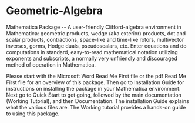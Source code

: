 # Geometric-Algebra
Mathematica Package -- A user-friendly Clifford-algebra environment in Mathematica: geometric products, wedge (aka exterior) products, dot and scalar products, contractions, space-like and time-like rotors, multivector inverses, gorms, Hodge duals, pseudoscalars, etc. Enter equations and do computations in standard, easy-to-read mathematical notation utilizing exponents and subscripts, a normally very unfriendly and discouraged method of operation in Mathematica.

Please start with the Microsoft Word Read Me First file or the pdf Read Me First file for an overview of this package.
Then go to Installation Guide for instructions on installing the package in your Mathematica environment.
Next go to Quick Start to get going,
followed by the main documentation (Working Tutorial), and then Documentation.
The installation Guide explains what the various files are. The Working tutorial provides a hands-on guide to using this package.
